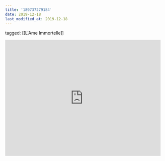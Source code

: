```yaml
---
title: '189737279184'
date: 2019-12-18
last_modified_at: 2019-12-18
---
```

tagged: [[L'Ame Immortelle]]
<iframe allow="accelerometer; autoplay; clipboard-write; encrypted-media; gyroscope; picture-in-picture" allowfullscreen="" frameborder="0" height="375" id="youtube_iframe" src="https://www.youtube.com/embed/wpnHmi7wi5w?feature=oembed&amp;enablejsapi=1&amp;origin=https://safe.txmblr.com&amp;wmode=opaque" width="500"></iframe>